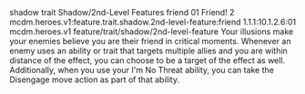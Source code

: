 <ability>
  <metadata>
    <class>shadow</class>
    <feature_type>trait</feature_type>
    <file_dpath>Shadow/2nd-Level Features</file_dpath>
    <item_id>friend</item_id>
    <item_index>01</item_index>
    <item_name>Friend!</item_name>
    <level>2</level>
    <scc>mcdm.heroes.v1:feature.trait.shadow.2nd-level-feature:friend</scc>
    <scdc>1.1.1:10.1.2.6:01</scdc>
    <source>mcdm.heroes.v1</source>
    <type>feature/trait/shadow/2nd-level-feature</type>
  </metadata>
  <effects>
    <effect type="mundane">Your illusions make your enemies believe you are their friend in critical moments. Whenever an enemy uses an ability or trait that targets multiple allies and you are within distance of the effect, you can choose to be a target of the effect as well.
Additionally, when you use your I&apos;m No Threat ability, you can take the Disengage move action as part of that ability.</effect>
  </effects>
</ability>
